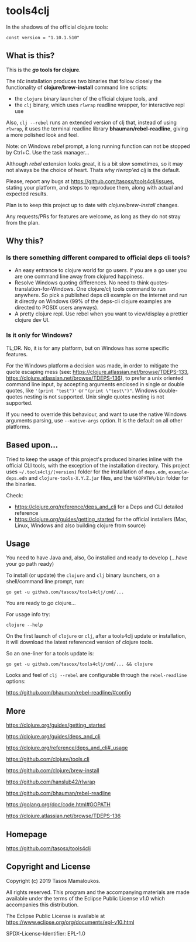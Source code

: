 # tools4clj


In the shadows of the official clojure tools:

```
const version = "1.10.1.510"
```


## What is this?

This is the **_go_ tools for clojure**. 

The _t4c_ installation produces two binaries that follow closely the functionality of **clojure/brew-install** command line scripts:
- the `clojure` binary launcher of the official clojure tools, and
- the `clj` binary, which uses `rlwrap` readline wrapper, for interactive repl use

Also, `clj --rebel` runs an extended version of clj that, instead of using `rlwrap`, it uses the terminal readline library **bhauman/rebel-readline**, giving a more polished look and feel. 

Note: on Windows *rebel* prompt, a long running function can not be stopped by Ctrl+C. Use the task manager... 

Although *rebel* extension looks great, it is a bit slow sometimes, so it may not always be the choice of heart. Thats why *rlwrap'ed clj* is the default.

Please, report any bugs at https://github.com/tasosx/tools4clj/issues, stating your platform, and steps to reproduce them, along with actual and expected results.

Plan is to keep this project up to date with _clojure/brew-install_ changes. 

Any requests/PRs for features are welcome, as long as they do not stray from the plan.

## Why this?

### Is there something different compared to official deps cli tools?

- An easy entrance to clojure world for go users. If you are a go user you are one command line away from clojured happiness.
- Resolve Windows quoting differences. No need to think quotes-translation-for-Windows. One clojure/clj tools command to run anywhere. So pick a published deps cli example on the internet and run it directly on Windows (99% of the deps-cli clojure examples are directed to POSIX users anyways).
- A pretty clojure repl. Use rebel when you want to view/display a prettier clojure dev UI.

### Is it only for Windows?

TL;DR. No, it is for any platform, but on Windows has some specific features.

For the Windows platform a decision was made, in order to mitigate the quote escaping mess (see: https://clojure.atlassian.net/browse/TDEPS-133, https://clojure.atlassian.net/browse/TDEPS-136), to prefer a unix oriented command line input, by accepting arguments enclosed in single or double quotes, like `'(print "test")'` or `"(print \"test\")"`. Windows double-quotes nesting is not supported. Unix single quotes nesting is not supported.

If you need to override this behaviour, and want to use the native Windows arguments parsing, use `--native-args` option. It is the default on all other platforms.


## Based upon...

Tried to keep the usage of this project's produced binaries inline with the official CLI tools, with the exception of the installation directory. This project uses `~/.tools4clj/[version]` folder for the installation of `deps.edn`, `example-deps.edn` and `clojure-tools-X.Y.Z.jar` files, and the `%GOPATH%/bin` folder for the binaries.

Check:
- https://clojure.org/reference/deps_and_cli for a Deps and CLI detailed reference
- https://clojure.org/guides/getting_started for the official installers (Mac, Linux, Windows and also building clojure from source)


## Usage

You need to have Java and, also, Go installed and ready to develop (...have your go path ready)

To install (or update) the `clojure` and `clj` binary launchers, on a shell/command line prompt, run:
```
go get -u github.com/tasosx/tools4clj/cmd/...
```

You are ready to _go_ clojure... 

For usage info try:
```
clojure --help
```

On the first launch of `clojure` or `clj`, after a tools4clj update or installation, it will download the latest referenced version of clojure tools. 

So an one-liner for a tools update is:
```
go get -u github.com/tasosx/tools4clj/cmd/... && clojure
```

Looks and feel of `clj --rebel` are configurable through the `rebel-readline` options:

https://github.com/bhauman/rebel-readline/#config


## More

https://clojure.org/guides/getting_started

https://clojure.org/guides/deps_and_cli

https://clojure.org/reference/deps_and_cli#_usage

https://github.com/clojure/tools.cli

https://github.com/clojure/brew-install

https://github.com/hanslub42/rlwrap

https://github.com/bhauman/rebel-readline

https://golang.org/doc/code.html#GOPATH

https://clojure.atlassian.net/browse/TDEPS-136


## Homepage

https://github.com/tasosx/tools4clj


## Copyright and License

Copyright (c) 2019 Tasos Mamaloukos.

All rights reserved. This program and the accompanying materials 
are made available under the terms of the Eclipse Public License v1.0
which accompanies this distribution.

The Eclipse Public License is available at
    https://www.eclipse.org/org/documents/epl-v10.html

SPDX-License-Identifier: EPL-1.0
